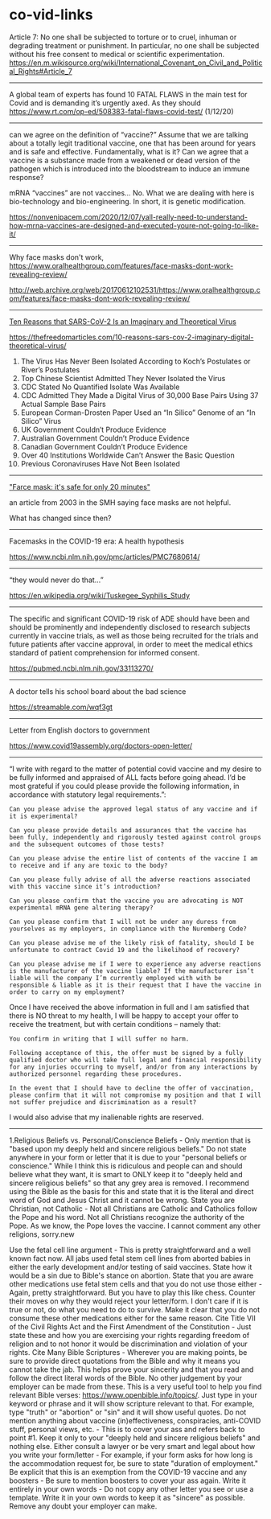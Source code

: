 # co-vid-links

Article 7: No one shall be subjected to torture or to cruel, inhuman or 
degrading treatment or punishment. In particular, no one shall be 
subjected without his free consent to medical or scientific 
experimentation. https://en.m.wikisource.org/wiki/International_Covenant_on_Civil_and_Political_Rights#Article_7

---

A global team of experts has found 10 FATAL FLAWS in the main test for Covid and is demanding it’s urgently axed. As they should
https://www.rt.com/op-ed/508383-fatal-flaws-covid-test/ (1/12/20)

---

can we agree on the definition of “vaccine?” Assume that we are 
talking about a totally legit traditional vaccine, one that has been 
around for years and is safe and effective. Fundamentally, what is it? 
Can we agree that a vaccine is a substance made from a weakened or dead 
version of the pathogen which is introduced into the bloodstream to 
induce an immune response? 

mRNA “vaccines” are not vaccines… No. What we are dealing with here is 
bio-technology and bio-engineering. In short, it is genetic modification. 

https://nonvenipacem.com/2020/12/07/yall-really-need-to-understand-how-mrna-vaccines-are-designed-and-executed-youre-not-going-to-like-it/

---

Why face masks don't work, 
https://www.oralhealthgroup.com/features/face-masks-dont-work-revealing-review/  

http://web.archive.org/web/20170612102531/https://www.oralhealthgroup.com/features/face-masks-dont-work-revealing-review/

---

[Ten Reasons that SARS-CoV-2 Is an Imaginary and Theoretical Virus](https://thefreedomarticles.com/10-reasons-sars-cov-2-imaginary-digital-theoretical-virus/)

https://thefreedomarticles.com/10-reasons-sars-cov-2-imaginary-digital-theoretical-virus/

1. The Virus Has Never Been Isolated According to Koch’s Postulates or River’s Postulates
2. Top Chinese Scientist Admitted They Never Isolated the Virus
3. CDC Stated No Quantified Isolate Was Available
4. CDC Admitted They Made a Digital Virus of 30,000 Base Pairs Using 37 Actual Sample Base Pairs
5. European Corman-Drosten Paper Used an “In Silico” Genome of an “In Silico” Virus
6. UK Government Couldn’t Produce Evidence
7. Australian Government Couldn’t Produce Evidence
8. Canadian Government Couldn’t Produce Evidence
9. Over 40 Institutions Worldwide Can’t Answer the Basic Question
10. Previous Coronaviruses Have Not Been Isolated 

---

["Farce mask: it's safe for only 20 minutes"](https://www.smh.com.au/national/farce-mask-its-safe-for-only-20-minutes-20030427-gdgnyo.html)

an article from 2003 in the SMH saying face masks are not helpful.

What has changed since then?

---

Facemasks in the COVID-19 era: A health hypothesis

https://www.ncbi.nlm.nih.gov/pmc/articles/PMC7680614/

---

“they would never do that…”

https://en.wikipedia.org/wiki/Tuskegee_Syphilis_Study

---
The specific and significant COVID-19 risk of ADE should have been and should be prominently and independently disclosed to research subjects currently in vaccine trials, as well as those being recruited for the trials and future patients after vaccine approval, in order to meet the medical ethics standard of patient comprehension for informed consent.

https://pubmed.ncbi.nlm.nih.gov/33113270/

---

A doctor tells his school board about the bad science

https://streamable.com/wqf3gt

---

Letter from English doctors to government

https://www.covid19assembly.org/doctors-open-letter/

---

“I write with regard to the matter of potential covid vaccine and my desire to be fully informed and appraised of ALL facts before going ahead. I’d be most grateful if you could please provide the following information, in accordance with statutory legal requirements.”:

    Can you please advise the approved legal status of any vaccine and if it is experimental?

    Can you please provide details and assurances that the vaccine has been fully, independently and rigorously tested against control groups and the subsequent outcomes of those tests?

    Can you please advise the entire list of contents of the vaccine I am to receive and if any are toxic to the body?

    Can you please fully advise of all the adverse reactions associated with this vaccine since it’s introduction?

    Can you please confirm that the vaccine you are advocating is NOT experimental mRNA gene altering therapy?

    Can you please confirm that I will not be under any duress from yourselves as my employers, in compliance with the Nuremberg Code?

    Can you please advise me of the likely risk of fatality, should I be unfortunate to contract Covid 19 and the likelihood of recovery?

    Can you please advise me if I were to experience any adverse reactions is the manufacturer of the vaccine liable? If the manufacturer isn’t liable will the company I’m currently employed with with be responsible & liable as it is their request that I have the vaccine in order to carry on my employment?

Once I have received the above information in full and I am satisfied that there is NO threat to my health, I will be happy to accept your offer to receive the treatment, but with certain conditions – namely that:

    You confirm in writing that I will suffer no harm.

    Following acceptance of this, the offer must be signed by a fully qualified doctor who will take full legal and financial responsibility for any injuries occurring to myself, and/or from any interactions by authorized personnel regarding these procedures.

    In the event that I should have to decline the offer of vaccination, please confirm that it will not compromise my position and that I will not suffer prejudice and discrimination as a result?

I would also advise that my inalienable rights are reserved.

---
1.Religious Beliefs vs. Personal/Conscience Beliefs - Only mention that is "based upon my deeply held and sincere religious beliefs." Do not state anywhere in your form or letter that it is due to your "personal beliefs or conscience." While I think this is ridiculous and people can and should believe what they want, it is smart to ONLY keep it to "deeply held and sincere religious beliefs" so that any grey area is removed. I recommend using the Bible as the basis for this and state that it is the literal and direct word of God and Jesus Christ and it cannot be wrong.
State you are Christian, not Catholic - Not all Christians are Catholic and Catholics follow the Pope and his word. Not all Christians recognize the authority of the Pope. As we know, the Pope loves the vaccine. I cannot comment any other religions, sorry.new

Use the fetal cell line argument - This is pretty straightforward and a well known fact now. All jabs used fetal stem cell lines from aborted babies in either the early development and/or testing of said vaccines. State how it would be a sin due to Bible's stance on abortion.
State that you are aware other medications use fetal stem cells and that you do not use those either - Again, pretty straightforward. But you have to play this like chess. Counter their moves on why they would reject your letter/form. I don't care if it is true or not, do what you need to do to survive. Make it clear that you do not consume these other medications either for the same reason.
Cite Title VII of the Civil Rights Act and the First Amendment of the Constitution - Just state these and how you are exercising your rights regarding freedom of religion and to not honor it would be discrimination and violation of your rights.
Cite Many Bible Scriptures - Wherever you are making points, be sure to provide direct quotations from the Bible and why it means you cannot take the jab. This helps prove your sincerity and that you read and follow the direct literal words of the Bible. No other judgement by your employer can be made from these. This is a very useful tool to help you find relevant Bible verses: https://www.openbible.info/topics/. Just type in your keyword or phrase and it will show scripture relevant to that. For example, type "truth" or "abortion" or "sin" and it will show useful quotes.
Do not mention anything about vaccine (in)effectiveness, conspiracies, anti-COVID stuff, personal views, etc. - This is to cover your ass and refers back to point #1. Keep it only to your "deeply held and sincere religious beliefs" and nothing else.
Either consult a lawyer or be very smart and legal about how you write your form/letter - For example, if your form asks for how long is the accommodation request for, be sure to state "duration of employment."
Be explicit that this is an exemption from the COVID-19 vaccine and any boosters - Be sure to mention boosters to cover your ass again.
Write it entirely in your own words - Do not copy any other letter you see or use a template. Write it in your own words to keep it as "sincere" as possible. Remove any doubt your employer can make.

